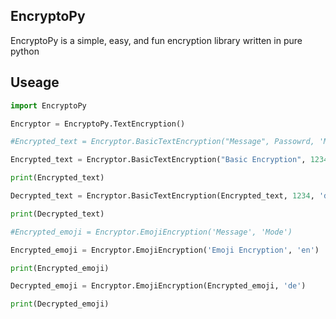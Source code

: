 ## EncryptoPy
EncryptoPy is a simple, easy, and fun encryption library written in pure python

## Useage
```python
import EncryptoPy

Encryptor = EncryptoPy.TextEncryption()

#Encrypted_text = Encryptor.BasicTextEncryption("Message", Passowrd, 'Mode')

Encrypted_text = Encryptor.BasicTextEncryption("Basic Encryption", 1234, 'en')

print(Encrypted_text)

Decrypted_text = Encryptor.BasicTextEncryption(Encrypted_text, 1234, 'de')

print(Decrypted_text)

#Encrypted_emoji = Encryptor.EmojiEncryption('Message', 'Mode')

Encrypted_emoji = Encryptor.EmojiEncryption('Emoji Encryption', 'en')

print(Encrypted_emoji)

Decrypted_emoji = Encryptor.EmojiEncryption(Encrypted_emoji, 'de')

print(Decrypted_emoji)

```
